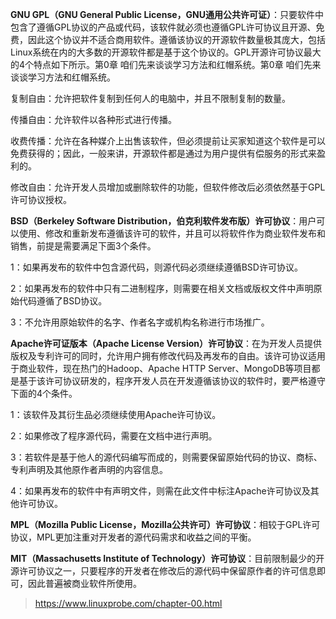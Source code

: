 **GNU GPL（GNU General Public License，GNU通用公共许可证）**：只要软件中包含了遵循GPL协议的产品或代码，该软件就必须也遵循GPL许可协议且开源、免费，因此这个协议并不适合商用软件。遵循该协议的开源软件数量极其庞大，包括Linux系统在内的大多数的开源软件都是基于这个协议的。GPL开源许可协议最大的4个特点如下所示。第0章 咱们先来谈谈学习方法和红帽系统。第0章 咱们先来谈谈学习方法和红帽系统。

复制自由：允许把软件复制到任何人的电脑中，并且不限制复制的数量。

传播自由：允许软件以各种形式进行传播。

收费传播：允许在各种媒介上出售该软件，但必须提前让买家知道这个软件是可以免费获得的；因此，一般来讲，开源软件都是通过为用户提供有偿服务的形式来盈利的。

修改自由：允许开发人员增加或删除软件的功能，但软件修改后必须依然基于GPL许可协议授权。



**BSD（Berkeley Software Distribution，伯克利软件发布版）许可协议**：用户可以使用、修改和重新发布遵循该许可的软件，并且可以将软件作为商业软件发布和销售，前提是需要满足下面3个条件。

1：如果再发布的软件中包含源代码，则源代码必须继续遵循BSD许可协议。

2：如果再发布的软件中只有二进制程序，则需要在相关文档或版权文件中声明原始代码遵循了BSD协议。

3：不允许用原始软件的名字、作者名字或机构名称进行市场推广。

 

**Apache许可证版本（Apache License Version）许可协议**：在为开发人员提供版权及专利许可的同时，允许用户拥有修改代码及再发布的自由。该许可协议适用于商业软件，现在热门的Hadoop、Apache HTTP Server、MongoDB等项目都是基于该许可协议研发的，程序开发人员在开发遵循该协议的软件时，要严格遵守下面的4个条件。


1：该软件及其衍生品必须继续使用Apache许可协议。

2：如果修改了程序源代码，需要在文档中进行声明。

3：若软件是基于他人的源代码编写而成的，则需要保留原始代码的协议、商标、专利声明及其他原作者声明的内容信息。

4：如果再发布的软件中有声明文件，则需在此文件中标注Apache许可协议及其他许可协议。

**MPL（Mozilla Public License，Mozilla公共许可）许可协议**：相较于GPL许可协议，MPL更加注重对开发者的源代码需求和收益之间的平衡。

**MIT（Massachusetts Institute of Technology）许可协议**：目前限制最少的开源许可协议之一，只要程序的开发者在修改后的源代码中保留原作者的许可信息即可，因此普遍被商业软件所使用。


>https://www.linuxprobe.com/chapter-00.html
